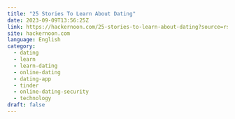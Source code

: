 ```yaml
---
title: "25 Stories To Learn About Dating"
date: 2023-09-09T13:56:25Z
link: https://hackernoon.com/25-stories-to-learn-about-dating?source=rss&utm_medium=RSS&utm_source=news.12bit.vn
site: hackernoon.com
language: English
category:
  - dating
  - learn
  - learn-dating
  - online-dating
  - dating-app
  - tinder
  - online-dating-security
  - technology
draft: false
---
```

